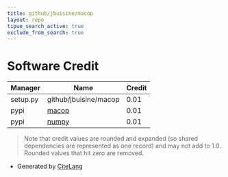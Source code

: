 ```yaml
---
title: github/jbuisine/macop
layout: repo
tipue_search_active: true
exclude_from_search: true
---
```

# Software Credit

|Manager|Name|Credit|
|-------|----|------|
|setup.py|github/jbuisine/macop|0.01|
|pypi|[macop](https://github.com/prise-3d/macop)|0.01|
|pypi|[numpy](https://www.numpy.org)|0.01|


> Note that credit values are rounded and expanded (so shared dependencies are represented as one record) and may not add to 1.0. Rounded values that hit zero are removed.


- Generated by [CiteLang](https://github.com/vsoch/citelang)
